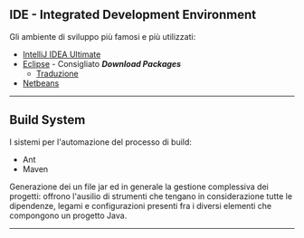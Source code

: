 ## IDE - Integrated Development Environment  

Gli ambiente di sviluppo più famosi e più utilizzati:

- [IntelliJ IDEA Ultimate](https://www.jetbrains.com/community/education/#students)
- [Eclipse](https://www.eclipse.org/downloads/) - Consigliato ***Download Packages***
    - [Traduzione](https://archive.eclipse.org/technology/babel/)
- [Netbeans](https://netbeans.apache.org/download/index.html)

---
## Build System  
I sistemi per l'automazione del processo di build:
- Ant 	
- Maven  

Generazione dei un file jar ed in generale la gestione complessiva dei progetti: offrono l'ausilio di strumenti che tengano in considerazione tutte le dipendenze, legami e configurazioni presenti fra i diversi elementi che compongono un progetto Java.

---